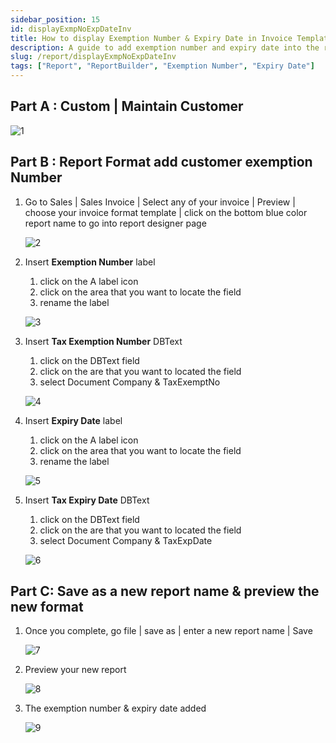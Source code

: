 ```yaml
---
sidebar_position: 15
id: displayExmpNoExpDateInv
title: How to display Exemption Number & Expiry Date in Invoice Template
description: A guide to add exemption number and expiry date into the report
slug: /report/displayExmpNoExpDateInv
tags: ["Report", "ReportBuilder", "Exemption Number", "Expiry Date"]
---
```


## Part A : Custom | Maintain Customer

![1](/img/report/displayExmpNoExpDateInv/1.png)

## Part B : Report Format add customer exemption Number

1. Go to Sales | Sales Invoice | Select any of your invoice | Preview | choose your invoice format template | click on the bottom blue color report name to go into report designer page

   ![2](/img/report/displayExmpNoExpDateInv/2.png)

2. Insert **Exemption Number** label

   1. click on the A label icon
   2. click on the area that you want to locate the field
   3. rename the label

   ![3](/img/report/displayExmpNoExpDateInv/3.png)

3. Insert **Tax Exemption Number** DBText

   1. click on the DBText field
   2. click on the are that you want to located the field
   3. select Document Company & TaxExemptNo

   ![4](/img/report/displayExmpNoExpDateInv/4.png)

4. Insert **Expiry Date** label

   1. click on the A label icon
   2. click on the area that you want to locate the field
   3. rename the label

   ![5](/img/report/displayExmpNoExpDateInv/5.png)

5. Insert **Tax Expiry Date** DBText

   1. click on the DBText field
   2. click on the are that you want to located the field
   3. select Document Company & TaxExpDate

   ![6](/img/report/displayExmpNoExpDateInv/6.png)

## Part C: Save as a new report name & preview the new format

1. Once you complete, go file | save as | enter a new report name | Save

   ![7](/img/report/displayExmpNoExpDateInv/7.png)

2. Preview your new report

   ![8](/img/report/displayExmpNoExpDateInv/8.png)

3. The exemption number & expiry date added

   ![9](/img/report/displayExmpNoExpDateInv/9.png)
